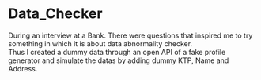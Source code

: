 # Data_Checker
During an interview at a Bank. There were questions that inspired me to try something in which it is about data abnormality checker.<br>
Thus I created a dummy data through an open API of a fake profile generator and simulate the datas by adding dummy KTP, Name and Address.
